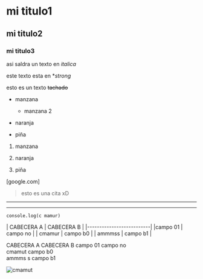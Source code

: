 <!-- Encabezados -->
# mi titulo1
## mi titulo2
### mi titulo3

<!-- Tipos de texto -->

asi saldra un texto en *italica*

este texto esta en **strong*

esto es un texto  ~~tachado~~


<!-- Listas -->

* manzana
 
     * manzana 2

* naranja

* piña

1. manzana

2. naranja

3. piña

  [google.com]

  >esto es una cita xD

  ___
  ---

  `console.log(c mamur)`
  
  <!--tablas -->

  | CABECERA A |  CABECERA B |
  |--------------------------|
  |campo 01    |   campo no  |
  | cmamur     |   campo b0  |
  | ammmss     |  campo b1   |

  CABECERA A       CABECERA B
  campo 01         campo no    
  cmamut           campo b0  
  ammms s          campo b1

  <!-- Imagenes -->
  ![cmamut](https://urbantoronto.ca/sites/default/files/imagecache/display-default/images/projects/688/urbantoronto-688-2933.jpg
   "cmamut")